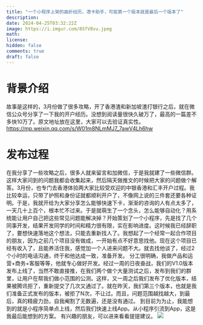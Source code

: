 ```yaml
---
title: "一个小程序上架的曲折经历，港卡助手，可能第一个版本就是最后一个版本了"
description: 
date: 2024-04-25T03:32:22Z
image: https://i.imgur.com/8SfV8vu.jpeg
math: 
license: 
hidden: false
comments: true
draft: false
---
```


# 背景介绍
故事是这样的，3月份做了很多攻略，开了香港渣和新加坡渣打银行之后，就在微信公众号分享了一下我的开户经历。没想到阅读量很快久破万了，最高的一篇差不多快10万了。原文地址放在这里，大家可以去验证真实性。https://mp.weixin.qq.com/s/W01m8NLmMJ7_7awV4Lh6hw


# 发布过程

在我分享了一些攻略之后，很多人就来留言和加微信，于是我就建了一些微信群。这样大家问到的问题我都会收集起来，然后隔天做推文的时候把大家的问题做个解答。3月份，也专门去香港体验两大家比较受欢迎的中银香港和汇丰开户过程。我比较幸运，只带了护照和身份证就都顺利开户了，不像网上说的三件套还要各种证明。于是，我就开给为大家分享怎么能够快速下卡，渐渐的咨询的人有点太多了，一天几十上百个，根本忙不过来。于是就萌生了一个念头，怎么能够自动化？用系统能让用户自己把这些常见问题能解决掉？开始策划了一个小程序，先是找了几个同事开发，结果开发同学的时间和精力很有限，实在影响进度。这时候我已经辞职了，要想快速落地这个想法，只能去重新找人了。我想起了一个经常一起合作项目的朋友，因为之前几个项目没有做成，一开始有点不好意思找他。现在这个项目已经有收入了，且能养活住我，感觉加一个人进来问题不大。就去找他谈了，经过2个小时的电话沟通，终于和他达成一致，准备开发。
分工很明确，我做产品和运营+商务+客服等等，他就专心做好开发。经过一周的日夜奋战，我们的V1.0版本发布上线了，当然不敢直接推，在我们两个做个大量测试之后，发布到我们的群里，让用户在帮我们做小范围的公测。这样，又一周之后我们发布了优化版本，结果被腾讯拒了，重新提交了几次又通过了。就在昨天，我们第三个版本，也就是我们准备正式发布的版本，被拒了N次，不让过。而且，问题范围越找越大，到最后，真的精疲力劲，自我阉割了无数遍，还是没有通过。
到目前为为止，我能想到的就是小程序简单点上线，然后我们快速上线App。从小程序引流到App，这是我最后能想到的方案。
有兴趣的朋友，可以进来看看提提建议。
![](https://i.imgur.com/jU2eG8I.jpeg)